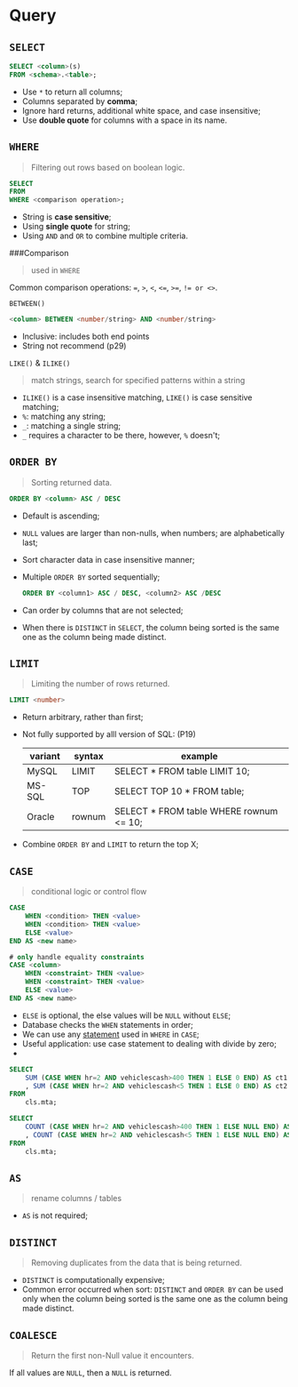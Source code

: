 # Query

## `SELECT`

```sql
SELECT <column>(s)
FROM <schema>.<table>;
```

* Use `*` to return all columns;
* Columns separated by **comma**;
* Ignore hard returns, additional white space, and case insensitive;
* Use **double quote** for columns with a space in its name.

## `WHERE`

> Filtering out rows based on boolean logic.

```sql
SELECT
FROM
WHERE <comparison operation>;
```

* String is **case sensitive**;
* Using **single quote** for string;
* Using `AND` and `OR` to combine multiple criteria.

###Comparison

> used in `WHERE`

Common comparison operations: `=`, `>`, `<`, `<=`, `>=`, `!= or <>`.

`BETWEEN()`

```sql
<column> BETWEEN <number/string> AND <number/string>
```

- Inclusive: includes both end points
- String not recommend (p29)

`LIKE()` & `ILIKE()`

> match strings, search for specified patterns within a string

- `ILIKE()` is a case insensitive matching, `LIKE()` is case sensitive matching;
- `%`: matching any string;
- `_`: matching a single string;
- `_` requires a character to be there, however, `%` doesn't;

## `ORDER BY`

> Sorting returned data.

```sql
ORDER BY <column> ASC / DESC
```

* Default is ascending;

* `NULL` values are larger than non-nulls, when numbers; are alphabetically last;

* Sort character data in case insensitive manner;

* Multiple `ORDER BY` sorted sequentially;

  ```sql
  ORDER BY <column1> ASC / DESC, <column2> ASC /DESC
  ```

* Can order by columns that are not selected;

* When there is `DISTINCT` in `SELECT`, the column being sorted is the same one as the column being made distinct.

## `LIMIT`

> Limiting the number of rows returned.

```sql
LIMIT <number>
```

* Return arbitrary, rather than first;

* Not fully supported by alll version of SQL: (P19)

  | variant | syntax | example                                 |
  | ------- | ------ | --------------------------------------- |
  | MySQL   | LIMIT  | SELECT * FROM table LIMIT 10;           |
  | MS-SQL  | TOP    | SELECT TOP 10 * FROM table;             |
  | Oracle  | rownum | SELECT * FROM table WHERE rownum <= 10; |

* Combine `ORDER BY` and `LIMIT` to return the top X;

## `CASE`

> conditional logic or control flow

```sql
CASE
	WHEN <condition> THEN <value>
	WHEN <condition> THEN <value>
	ELSE <value>
END AS <new name>

# only handle equality constraints
CASE <column>
	WHEN <constraint> THEN <value>
	WHEN <constraint> THEN <value>
	ELSE <value>
END AS <new name>
```

* `ELSE` is optional, the else values will be `NULL` without `ELSE`;
* Database checks the `WHEN` statements in order;
* We can use any [statement](#Comparison) used in `WHERE` in `CASE`;
* Useful application: use case statement to dealing with divide by zero;
* 

```sql
SELECT
	SUM (CASE WHEN hr=2 AND vehiclescash>400 THEN 1 ELSE 0 END) AS ct1
	, SUM (CASE WHEN hr=2 AND vehiclescash<5 THEN 1 ELSE 0 END) AS ct2
FROM
	cls.mta;

SELECT
	COUNT (CASE WHEN hr=2 AND vehiclescash>400 THEN 1 ELSE NULL END) AS ct1
	, COUNT (CASE WHEN hr=2 AND vehiclescash<5 THEN 1 ELSE NULL END) AS ct2
FROM
	cls.mta;
```

## `AS`

> rename columns / tables

- `AS` is not required;

## `DISTINCT`

> Removing duplicates from the data that is being returned.

* `DISTINCT` is computationally expensive;
* Common error occurred when sort: `DISTINCT` and `ORDER BY` can be used only when the column being sorted is the same one as the column being made distinct.

## `COALESCE`

> Return the first non-Null value it encounters.

If  all values are `NULL`, then a `NULL` is returned.

